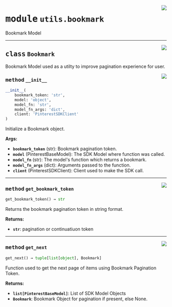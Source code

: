 <!-- markdownlint-disable -->

<a href="https://github.com/pinterest/pinterest-python-sdk/blob/main/docs/pinterest/utils/bookmark.py#L0"><img align="right" style="float:right;" src="https://img.shields.io/badge/-source-cccccc?style=flat-square"></a>

# <kbd>module</kbd> `utils.bookmark`
Bookmark Model 



---

<a href="https://github.com/pinterest/pinterest-python-sdk/blob/main/docs/pinterest/utils/bookmark.py#L8"><img align="right" style="float:right;" src="https://img.shields.io/badge/-source-cccccc?style=flat-square"></a>

## <kbd>class</kbd> `Bookmark`
Bookmark Model used as a utilty to improve pagination experience for user. 

<a href="https://github.com/pinterest/pinterest-python-sdk/blob/main/docs/pinterest/utils/bookmark.py#L12"><img align="right" style="float:right;" src="https://img.shields.io/badge/-source-cccccc?style=flat-square"></a>

### <kbd>method</kbd> `__init__`

```python
__init__(
    bookmark_token: 'str',
    model: 'object',
    model_fn: 'str',
    model_fn_args: 'dict',
    client: 'PinterestSDKClient'
)
```

Initialize a Bookmark object. 



**Args:**
 
 - <b>`bookmark_token`</b> (str):  Bookmark pagination token. 
 - <b>`model`</b> (PinterestBaseModel):  The SDK Model where function was called. 
 - <b>`model_fn`</b> (str):  The model's function which returns a bookmark. 
 - <b>`model_fn_args`</b> (dict):  Arguments passed to the function. 
 - <b>`client`</b> (PinterestSDKClient):  Client used to make the SDK call. 




---

<a href="https://github.com/pinterest/pinterest-python-sdk/blob/main/docs/pinterest/utils/bookmark.py#L52"><img align="right" style="float:right;" src="https://img.shields.io/badge/-source-cccccc?style=flat-square"></a>

### <kbd>method</kbd> `get_bookmark_token`

```python
get_bookmark_token() → str
```

Returns the bookmark pagination token in string format. 



**Returns:**
 
 - <b>`str`</b>:  pagination or continuatiuon token 

---

<a href="https://github.com/pinterest/pinterest-python-sdk/blob/main/docs/pinterest/utils/bookmark.py#L37"><img align="right" style="float:right;" src="https://img.shields.io/badge/-source-cccccc?style=flat-square"></a>

### <kbd>method</kbd> `get_next`

```python
get_next() → tuple[list[object], Bookmark]
```

Function used to get the next page of items using Bookmark Pagination Token. 



**Returns:**
 
 - <b>`list[PinterestBaseModel]`</b>:  List of SDK Model Objects 
 - <b>`Bookmark`</b>:  Bookmark Object for pagination if present, else None. 


